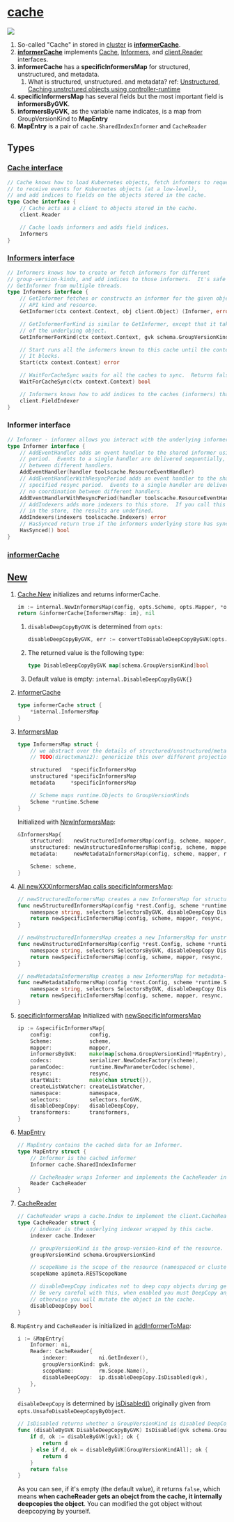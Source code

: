 # [cache](https://pkg.go.dev/sigs.k8s.io/controller-runtime/pkg/cache)

![](diagram.drawio.svg)

1. So-called "Cache" in stored in [cluster](../cluster/README.md) is **[informerCache](https://github.com/kubernetes-sigs/controller-runtime/blob/v0.12.3/pkg/cache/informer_cache.go#L49)**.
1. **[informerCache](https://github.com/kubernetes-sigs/controller-runtime/blob/v0.12.3/pkg/cache/informer_cache.go#L49)** implements [Cache](https://github.com/kubernetes-sigs/controller-runtime/blob/v0.12.3/pkg/cache/cache.go#L41), [Informers](https://github.com/kubernetes-sigs/controller-runtime/blob/v0.12.3/pkg/cache/cache.go#L52), and [client.Reader](https://github.com/kubernetes-sigs/controller-runtime/blob/v0.12.3/pkg/client/interfaces.go#L48) interfaces.
1. **informerCache** has a **specificInformersMap** for structured, unstructured, and metadata.
    1. What is structured, unstructured. and metadata? ref: [Unstructured](https://github.com/kubernetes/apimachinery/blob/master/pkg/apis/meta/v1/unstructured/unstructured.go#L31), [Caching unstrctured objects using controller-runtime](https://ymmt2005.hatenablog.com/entry/2021/07/25/Caching_Unstructured_Objects_using_controller-runtime)
1. **specificInformersMap** has several fields but the most important field is **informersByGVK**.
1. **informersByGVK**, as the variable name indicates, is a map from GroupVersionKind to **MapEntry**
1. **MapEntry** is a pair of `cache.SharedIndexInformer` and `CacheReader`


## Types

### [Cache interface](https://github.com/kubernetes-sigs/controller-runtime/blob/v0.12.3/pkg/cache/cache.go#L41)

```go
// Cache knows how to load Kubernetes objects, fetch informers to request
// to receive events for Kubernetes objects (at a low-level),
// and add indices to fields on the objects stored in the cache.
type Cache interface {
	// Cache acts as a client to objects stored in the cache.
	client.Reader

	// Cache loads informers and adds field indices.
	Informers
}
```

### [Informers interface](https://github.com/kubernetes-sigs/controller-runtime/blob/v0.12.3/pkg/cache/cache.go#L52)

```go
// Informers knows how to create or fetch informers for different
// group-version-kinds, and add indices to those informers.  It's safe to call
// GetInformer from multiple threads.
type Informers interface {
	// GetInformer fetches or constructs an informer for the given object that corresponds to a single
	// API kind and resource.
	GetInformer(ctx context.Context, obj client.Object) (Informer, error)

	// GetInformerForKind is similar to GetInformer, except that it takes a group-version-kind, instead
	// of the underlying object.
	GetInformerForKind(ctx context.Context, gvk schema.GroupVersionKind) (Informer, error)

	// Start runs all the informers known to this cache until the context is closed.
	// It blocks.
	Start(ctx context.Context) error

	// WaitForCacheSync waits for all the caches to sync.  Returns false if it could not sync a cache.
	WaitForCacheSync(ctx context.Context) bool

	// Informers knows how to add indices to the caches (informers) that it manages.
	client.FieldIndexer
}
```

### Informer interface

```go
// Informer - informer allows you interact with the underlying informer.
type Informer interface {
	// AddEventHandler adds an event handler to the shared informer using the shared informer's resync
	// period.  Events to a single handler are delivered sequentially, but there is no coordination
	// between different handlers.
	AddEventHandler(handler toolscache.ResourceEventHandler)
	// AddEventHandlerWithResyncPeriod adds an event handler to the shared informer using the
	// specified resync period.  Events to a single handler are delivered sequentially, but there is
	// no coordination between different handlers.
	AddEventHandlerWithResyncPeriod(handler toolscache.ResourceEventHandler, resyncPeriod time.Duration)
	// AddIndexers adds more indexers to this store.  If you call this after you already have data
	// in the store, the results are undefined.
	AddIndexers(indexers toolscache.Indexers) error
	// HasSynced return true if the informers underlying store has synced.
	HasSynced() bool
}
```

### [informerCache](https://github.com/kubernetes-sigs/controller-runtime/blob/v0.12.3/pkg/cache/informer_cache.go#L49)



## [New](https://github.com/kubernetes-sigs/controller-runtime/blob/v0.12.3/pkg/cache/cache.go#L148)

1. [Cache.New](https://github.com/kubernetes-sigs/controller-runtime/blob/v0.12.3/pkg/cache/cache.go#L148) initializes and returns informerCache.
    ```go
    im := internal.NewInformersMap(config, opts.Scheme, opts.Mapper, *opts.Resync, opts.Namespace, selectorsByGVK, disableDeepCopyByGVK, transformByGVK)
    return &informerCache{InformersMap: im}, nil
    ```
    1. `disableDeepCopyByGVK` is determined from `opts`:
        ```go
        disableDeepCopyByGVK, err := convertToDisableDeepCopyByGVK(opts.UnsafeDisableDeepCopyByObject, opts.Scheme)
        ```
    1. The returned value is the following type:
        ```go
        type DisableDeepCopyByGVK map[schema.GroupVersionKind]bool
        ```
    1. Default value is empty: `internal.DisableDeepCopyByGVK{}`
1. [informerCache](https://github.com/kubernetes-sigs/controller-runtime/blob/v0.12.3/pkg/cache/informer_cache.go#L49)
    ```go
    type informerCache struct {
        *internal.InformersMap
    }
    ```
1. [InformersMap](https://github.com/kubernetes-sigs/controller-runtime/blob/v0.12.3/pkg/cache/internal/deleg_map.go#L34)
    ```go
    type InformersMap struct {
        // we abstract over the details of structured/unstructured/metadata with the specificInformerMaps
        // TODO(directxman12): genericize this over different projections now that we have 3 different maps

        structured   *specificInformersMap
        unstructured *specificInformersMap
        metadata     *specificInformersMap

        // Scheme maps runtime.Objects to GroupVersionKinds
        Scheme *runtime.Scheme
    }
    ```

    Initialized with [NewInformersMap](https://github.com/kubernetes-sigs/controller-runtime/blob/v0.12.3/pkg/cache/internal/deleg_map.go#L48):
    ```go
    &InformersMap{
        structured:   newStructuredInformersMap(config, scheme, mapper, resync, namespace, selectors, disableDeepCopy, transformers),
        unstructured: newUnstructuredInformersMap(config, scheme, mapper, resync, namespace, selectors, disableDeepCopy, transformers),
        metadata:     newMetadataInformersMap(config, scheme, mapper, resync, namespace, selectors, disableDeepCopy, transformers),

        Scheme: scheme,
    }
    ```
1. [All newXXXInformersMap calls specificInformersMap](https://github.com/kubernetes-sigs/controller-runtime/blob/v0.12.3/pkg/cache/internal/deleg_map.go#L110-L126):
    ```go
    // newStructuredInformersMap creates a new InformersMap for structured objects.
    func newStructuredInformersMap(config *rest.Config, scheme *runtime.Scheme, mapper meta.RESTMapper, resync time.Duration,
        namespace string, selectors SelectorsByGVK, disableDeepCopy DisableDeepCopyByGVK, transformers TransformFuncByObject) *specificInformersMap {
        return newSpecificInformersMap(config, scheme, mapper, resync, namespace, selectors, disableDeepCopy, transformers, createStructuredListWatch)
    }

    // newUnstructuredInformersMap creates a new InformersMap for unstructured objects.
    func newUnstructuredInformersMap(config *rest.Config, scheme *runtime.Scheme, mapper meta.RESTMapper, resync time.Duration,
        namespace string, selectors SelectorsByGVK, disableDeepCopy DisableDeepCopyByGVK, transformers TransformFuncByObject) *specificInformersMap {
        return newSpecificInformersMap(config, scheme, mapper, resync, namespace, selectors, disableDeepCopy, transformers, createUnstructuredListWatch)
    }

    // newMetadataInformersMap creates a new InformersMap for metadata-only objects.
    func newMetadataInformersMap(config *rest.Config, scheme *runtime.Scheme, mapper meta.RESTMapper, resync time.Duration,
        namespace string, selectors SelectorsByGVK, disableDeepCopy DisableDeepCopyByGVK, transformers TransformFuncByObject) *specificInformersMap {
        return newSpecificInformersMap(config, scheme, mapper, resync, namespace, selectors, disableDeepCopy, transformers, createMetadataListWatch)
    }
    ```
1. [specificInformersMap](https://github.com/kubernetes-sigs/controller-runtime/blob/v0.12.3/pkg/cache/internal/informers_map.go#L89)
    Initialized with [newSpecificInformersMap](https://github.com/kubernetes-sigs/controller-runtime/blob/v0.12.3/pkg/cache/internal/informers_map.go#L50)
    ```go
    ip := &specificInformersMap{
        config:            config,
        Scheme:            scheme,
        mapper:            mapper,
        informersByGVK:    make(map[schema.GroupVersionKind]*MapEntry),
        codecs:            serializer.NewCodecFactory(scheme),
        paramCodec:        runtime.NewParameterCodec(scheme),
        resync:            resync,
        startWait:         make(chan struct{}),
        createListWatcher: createListWatcher,
        namespace:         namespace,
        selectors:         selectors.forGVK,
        disableDeepCopy:   disableDeepCopy,
        transformers:      transformers,
    }
    ```

1. [MapEntry](https://github.com/kubernetes-sigs/controller-runtime/blob/v0.12.3/pkg/cache/internal/informers_map.go#L79)

    ```go
    // MapEntry contains the cached data for an Informer.
    type MapEntry struct {
        // Informer is the cached informer
        Informer cache.SharedIndexInformer

        // CacheReader wraps Informer and implements the CacheReader interface for a single type
        Reader CacheReader
    }
    ```
1. [CacheReader](https://github.com/kubernetes-sigs/controller-runtime/blob/v0.12.3/pkg/cache/internal/cache_reader.go#L40)
    ```go
    // CacheReader wraps a cache.Index to implement the client.CacheReader interface for a single type.
    type CacheReader struct {
        // indexer is the underlying indexer wrapped by this cache.
        indexer cache.Indexer

        // groupVersionKind is the group-version-kind of the resource.
        groupVersionKind schema.GroupVersionKind

        // scopeName is the scope of the resource (namespaced or cluster-scoped).
        scopeName apimeta.RESTScopeName

        // disableDeepCopy indicates not to deep copy objects during get or list objects.
        // Be very careful with this, when enabled you must DeepCopy any object before mutating it,
        // otherwise you will mutate the object in the cache.
        disableDeepCopy bool
    }
    ```
1. `MapEntry` and `CacheReader` is initialized in [addInformerToMap](https://github.com/kubernetes-sigs/controller-runtime/blob/v0.12.3/pkg/cache/internal/informers_map.go#L247):

    ```go
	i := &MapEntry{
		Informer: ni,
		Reader: CacheReader{
			indexer:          ni.GetIndexer(),
			groupVersionKind: gvk,
			scopeName:        rm.Scope.Name(),
			disableDeepCopy:  ip.disableDeepCopy.IsDisabled(gvk),
		},
	}
    ```

    `disableDeepCopy` is determined by [isDisabled()](https://github.com/kubernetes-sigs/controller-runtime/blob/v0.12.3/pkg/cache/internal/disabledeepcopy.go#L28) originally given from `opts.UnsafeDisableDeepCopyByObject`.

    ```go
    // IsDisabled returns whether a GroupVersionKind is disabled DeepCopy.
    func (disableByGVK DisableDeepCopyByGVK) IsDisabled(gvk schema.GroupVersionKind) bool {
        if d, ok := disableByGVK[gvk]; ok {
            return d
        } else if d, ok = disableByGVK[GroupVersionKindAll]; ok {
            return d
        }
        return false
    }
    ```
    As you can see, if it's empty (the default value), it returns `false`, which means **when cacheReader gets an obejct from the cache, it internally deepcopies the object**. You can modified the got object without deepcopying by yourself.
